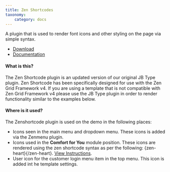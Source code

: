 ```yaml
---
title: Zen Shortcodes
taxonomy:
    category: docs
---
```


A plugin that is used to render font icons and other styling on the page via simple syntax.
- <a href="http://joomlabamboo.com/index.php?option=com_docman&task=doc_download&gid=695&Itemid=">Download</a>
- <a href="http://docs.joomlabamboo.com/zen-grid-framework-4/theme/Using-shortcodes.html">Documentation</a>

#### What is this?

The Zen Shortcode plugin is an updated version of our original JB Type plugin. Zen Shortcode has been specifically designed for use with the Zen Grid Framework v4. If you are using a template that is not compatible with Zen Grid Framework v4 please use the JB Type plugin in order to render functionality similar to the examples below.

#### Where is it used?
The Zenshortcode plugin is used on the demo in the following places:
- Icons seen in the main menu and dropdown menu. These icons is added via the Zenmenu plugin.
- Icons used in the **Comfort for You** module position. These icons are rendered using the zen shortcode syntax as per the following: {zen-heart}{/zen-heart}. [View Instructions](../../layout/front-page/comfort-for-you).
- User icon for the customer login menu item in the top menu. This icon is added int he template settings.


